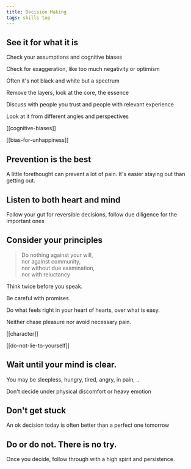 ```yaml
---
title: Decision Making 
tags: skills top
---
```


## See it for what it is 

Check your assumptions and cognitive biases 

Check for exaggeration, like too much negativity or optimism

Often it's not black and white but a spectrum 

Remove the layers, look at the core, the essence

Discuss with people you trust and people with relevant experience 

Look at it from different angles and perspectives 

[[cognitive-biases]]

[[bias-for-unhappiness]]

## Prevention is the best

A little forethought can prevent a lot of pain. It's easier staying out than getting out. 

## Listen to both heart and mind 

Follow your gut for reversible decisions, follow due diligence for the important ones 

## Consider your principles 

> Do nothing against your will,  
> nor against community,  
> nor without due examination,  
> nor with reluctancy  

Think twice before you speak. 

Be careful with promises. 

Do what feels right in your heart of hearts, over what is easy. 

Neither chase pleasure nor avoid necessary pain. 

[[character]]

[[do-not-lie-to-yourself]]
   
## Wait until your mind is clear. 

You may be sleepless, hungry, tired, angry, in pain, ..

Don't decide under physical discomfort or heavy emotion

## Don't get stuck

An ok decision today is often better than a perfect one tomorrow

## Do or do not. There is no try. 

Once you decide, follow through with a high spirit and persistence. 